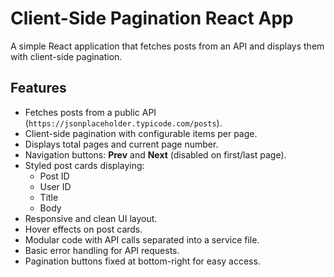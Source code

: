 # Client-Side Pagination React App

A simple React application that fetches posts from an API and displays them with client-side pagination.

## Features

- Fetches posts from a public API (`https://jsonplaceholder.typicode.com/posts`).
- Client-side pagination with configurable items per page.
- Displays total pages and current page number.
- Navigation buttons: **Prev** and **Next** (disabled on first/last page).
- Styled post cards displaying:
  - Post ID
  - User ID
  - Title
  - Body
- Responsive and clean UI layout.
- Hover effects on post cards.
- Modular code with API calls separated into a service file.
- Basic error handling for API requests.
- Pagination buttons fixed at bottom-right for easy access.